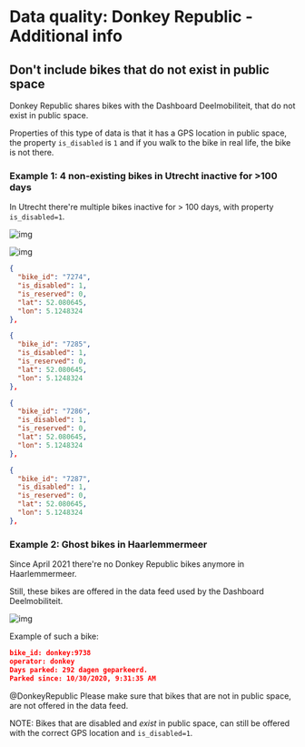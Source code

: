 # Data quality: Donkey Republic - Additional info

## Don't include bikes that do not exist in public space

Donkey Republic shares bikes with the Dashboard Deelmobiliteit, that do not exist in public space.

Properties of this type of data is that it has a GPS location in public space, the property `is_disabled` is `1` and if you walk to the bike in real life, the bike is not there.

### Example 1: 4 non-existing bikes in Utrecht inactive for >100 days 

In Utrecht there're multiple bikes inactive for > 100 days, with property `is_disabled=1`.

![img](https://user-images.githubusercontent.com/899234/129565481-6c80b483-aea7-432c-9700-a042228a84c4.jpg)

![img](https://user-images.githubusercontent.com/899234/129565583-5dd8448d-c231-44c5-8981-fe15aa4b02ab.png)

```json
{
  "bike_id": "7274",
  "is_disabled": 1,
  "is_reserved": 0,
  "lat": 52.080645,
  "lon": 5.1248324
},

{
  "bike_id": "7285",
  "is_disabled": 1,
  "is_reserved": 0,
  "lat": 52.080645,
  "lon": 5.1248324
},

{
  "bike_id": "7286",
  "is_disabled": 1,
  "is_reserved": 0,
  "lat": 52.080645,
  "lon": 5.1248324
},

{
  "bike_id": "7287",
  "is_disabled": 1,
  "is_reserved": 0,
  "lat": 52.080645,
  "lon": 5.1248324
},

```

### Example 2: Ghost bikes in Haarlemmermeer 

Since April 2021 there're no Donkey Republic bikes anymore in Haarlemmermeer.

Still, these bikes are offered in the data feed used by the Dashboard Deelmobiliteit.

![img](https://user-images.githubusercontent.com/899234/129909376-31dd0e09-4fc5-46f9-8966-33f7aa24a595.png)

Example of such a bike:

```json
bike_id: donkey:9738
operator: donkey
Days parked: 292 dagen geparkeerd.
Parked since: 10/30/2020, 9:31:35 AM
```

@DonkeyRepublic Please make sure that bikes that are not in public space, are not offered in the data feed.

NOTE: Bikes that are disabled and _exist_ in public space, can still be offered with the correct GPS location and `is_disabled=1`.
